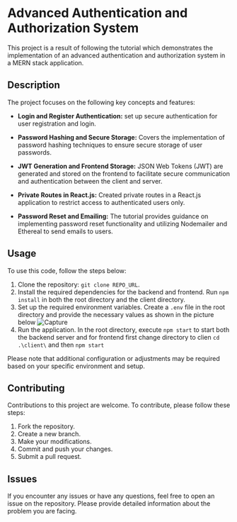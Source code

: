 # Advanced Authentication and Authorization System

This project is a result of following the tutorial which demonstrates the implementation of an advanced authentication and authorization system in a MERN stack application.

## Description
The project focuses on the following key concepts and features:

- **Login and Register Authentication:** set up secure authentication for user registration and login.

- **Password Hashing and Secure Storage:** Covers the implementation of password hashing techniques to ensure secure storage of user passwords.

- **JWT Generation and Frontend Storage:** JSON Web Tokens (JWT) are generated and stored on the frontend to facilitate secure communication and authentication between the client and server.

- **Private Routes in React.js:** Created private routes in a React.js application to restrict access to authenticated users only.

- **Password Reset and Emailing:** The tutorial provides guidance on implementing password reset functionality and utilizing Nodemailer and Ethereal to send emails to users.


## Usage
To use this code, follow the steps below:


1. Clone the repository: `git clone REPO_URL`.
2. Install the required dependencies for the backend and frontend. Run `npm install` in both the root directory and the client directory.
3. Set up the required environment variables. Create a `.env` file in the root directory and provide the necessary values as shown in the picture below ![Capture](https://github.com/AnzarBaig/advanceAuth/assets/86596090/90126ae2-7ce4-453b-9f69-4b1f68233670)
4. Run the application. In the root directory, execute `npm start` to start both the backend server and for frontend first change directory to clien `cd .\client\` and then `npm start`

Please note that additional configuration or adjustments may be required based on your specific environment and setup.
## Contributing
Contributions to this project are welcome. To contribute, please follow these steps:

1. Fork the repository.
2. Create a new branch.
3. Make your modifications.
4. Commit and push your changes.
5. Submit a pull request.

## Issues
If you encounter any issues or have any questions, feel free to open an issue on the repository. Please provide detailed information about the problem you are facing.


